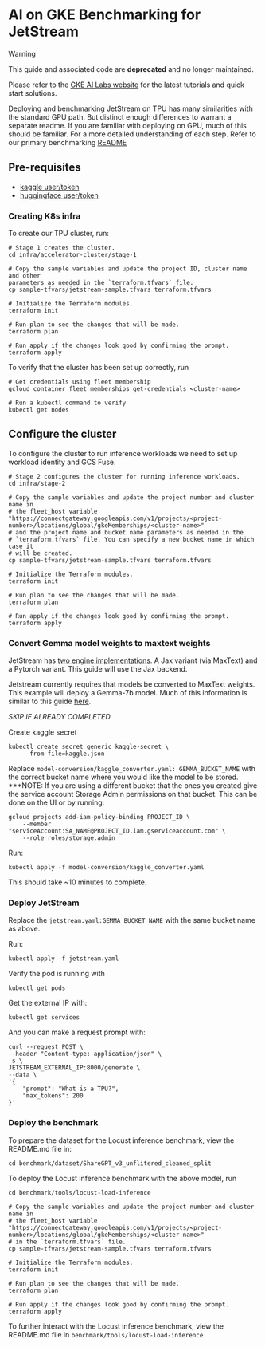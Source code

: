 # AI on GKE Benchmarking for JetStream

>[!WARNING]
>This guide and associated code are **deprecated** and no longer maintained.
>
>Please refer to the [GKE AI Labs website](https://gke-ai-labs.dev) for the latest tutorials and quick start solutions.

Deploying and benchmarking JetStream on TPU has many similarities with the standard GPU path. But distinct enough differences to warrant a separate readme. If you are familiar with deploying on GPU, much of this should be familiar. For a more detailed understanding of each step. Refer to our primary benchmarking [README](https://github.com/GoogleCloudPlatform/ai-on-gke/tree/main/benchmarks)

## Pre-requisites
- [kaggle user/token](https://www.kaggle.com/docs/api)
- [huggingface user/token](https://huggingface.co/docs/hub/en/security-tokens)

### Creating K8s infra

To create our TPU cluster, run:

```
# Stage 1 creates the cluster.
cd infra/accelerator-cluster/stage-1

# Copy the sample variables and update the project ID, cluster name and other 
parameters as needed in the `terraform.tfvars` file.
cp sample-tfvars/jetstream-sample.tfvars terraform.tfvars

# Initialize the Terraform modules.
terraform init

# Run plan to see the changes that will be made.
terraform plan

# Run apply if the changes look good by confirming the prompt.
terraform apply
```
To verify that the cluster has been set up correctly, run
```
# Get credentials using fleet membership
gcloud container fleet memberships get-credentials <cluster-name>

# Run a kubectl command to verify
kubectl get nodes
```

## Configure the cluster

To configure the cluster to run inference workloads we need to set up workload identity and GCS Fuse.
```
# Stage 2 configures the cluster for running inference workloads.
cd infra/stage-2

# Copy the sample variables and update the project number and cluster name in
# the fleet_host variable "https://connectgateway.googleapis.com/v1/projects/<project-number>/locations/global/gkeMemberships/<cluster-name>"
# and the project name and bucket name parameters as needed in the
# `terraform.tfvars` file. You can specify a new bucket name in which case it
# will be created.
cp sample-tfvars/jetstream-sample.tfvars terraform.tfvars

# Initialize the Terraform modules.
terraform init

# Run plan to see the changes that will be made.
terraform plan

# Run apply if the changes look good by confirming the prompt.
terraform apply
```

### Convert Gemma model weights to maxtext weights

JetStream has [two engine implementations](https://github.com/google/JetStream?tab=readme-ov-file#jetstream-engine-implementation). A Jax variant (via MaxText) and a Pytorch variant. This guide will use the Jax backend.

Jetstream currently requires that models be converted to MaxText weights. This example will deploy a Gemma-7b model. Much of this information is similar to this guide [here](https://cloud.google.com/kubernetes-engine/docs/tutorials/serve-gemma-tpu-jetstream#convert-checkpoints).

*SKIP IF ALREADY COMPLETED*

Create kaggle secret
```
kubectl create secret generic kaggle-secret \
    --from-file=kaggle.json
```

Replace `model-conversion/kaggle_converter.yaml: GEMMA_BUCKET_NAME` with the correct bucket name where you would like the model to be stored.
***NOTE: If you are using a different bucket that the ones you created give the service account Storage Admin permissions on that bucket. This can be done on the UI or by running:
```
gcloud projects add-iam-policy-binding PROJECT_ID \
    --member "serviceAccount:SA_NAME@PROJECT_ID.iam.gserviceaccount.com" \
    --role roles/storage.admin
```

Run:
```
kubectl apply -f model-conversion/kaggle_converter.yaml
```

This should take ~10 minutes to complete.

### Deploy JetStream

Replace the `jetstream.yaml:GEMMA_BUCKET_NAME` with the same bucket name as above.

Run:
```
kubectl apply -f jetstream.yaml
```

Verify the pod is running with
```
kubectl get pods
```

Get the external IP with:

```
kubectl get services
```

And you can make a request prompt with:
```
curl --request POST \
--header "Content-type: application/json" \
-s \
JETSTREAM_EXTERNAL_IP:8000/generate \
--data \
'{
    "prompt": "What is a TPU?",
    "max_tokens": 200
}'
```

### Deploy the benchmark

To prepare the dataset for the Locust inference benchmark, view the README.md file in:
```
cd benchmark/dataset/ShareGPT_v3_unflitered_cleaned_split
```

To deploy the Locust inference benchmark with the above model, run
```
cd benchmark/tools/locust-load-inference

# Copy the sample variables and update the project number and cluster name in
# the fleet_host variable "https://connectgateway.googleapis.com/v1/projects/<project-number>/locations/global/gkeMemberships/<cluster-name>"
# in the `terraform.tfvars` file.
cp sample-tfvars/jetstream-sample.tfvars terraform.tfvars

# Initialize the Terraform modules.
terraform init

# Run plan to see the changes that will be made.
terraform plan

# Run apply if the changes look good by confirming the prompt.
terraform apply
```

To further interact with the Locust inference benchmark, view the README.md file in `benchmark/tools/locust-load-inference`
